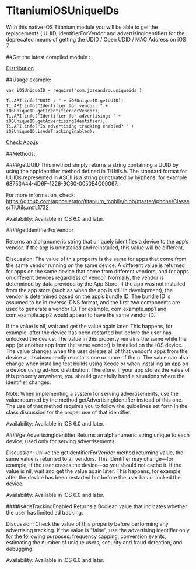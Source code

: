 TitaniumiOSUniqueIDs
====================

With this native iOS Titanium module you will be able to get the replacements ( UUID, identifierForVendor and advertisingIdentifier) for the deprecated means of getting the UDID / Open UDID / MAC Address on iOS 7. 

##Get the latest compiled module :

[Distribution](https://github.com/joseandro/TitaniumiOSUniqueIDs/tree/master/distribution)


##Usage example:

~~~
var iOSUniqueID = require('com.joseandro.uniqueids');

Ti.API.info("UUID : " + iOSUniqueID.getUUID);
Ti.API.info("Identifier for vendor: " + iOSUniqueID.getIdentifierForVendor);
Ti.API.info("Identifier for advertising: " + iOSUniqueID.getAdvertisingIdentifier);
Ti.API.info("Is advertising tracking enabled? " + iOSUniqueID.isAdsTrackingEnabled);
~~~
[Check App.js](https://github.com/joseandro/TitaniumiOSUniqueIDs/tree/master/example)

##Methods:

####getUUID
This method simply returns a string containing a UUID by using the appIdentifier method defined in TiUtils.h.
The standard format for UUIDs represented in ASCII is a string punctuated by hyphens, for example 68753A44-4D6F-1226-9C60-0050E4C00067.

For more information, check:
https://github.com/appcelerator/titanium_mobile/blob/master/iphone/Classes/TiUtils.m#L1732

Availability: Available in iOS 6.0 and later.

####getIdentifierForVendor

Returns an alphanumeric string that uniquely identifies a device to the app’s vendor. If the app is uninstalled and reinstalled, this value will be different.

Discussion:
The value of this property is the same for apps that come from the same vendor running on the same device. A different value is returned for apps on the same device that come from different vendors, and for apps on different devices regardless of vendor. Normally, the vendor is determined by data provided by the App Store. If the app was not installed from the app store (such as when the app is still in development), the vendor is determined based on the app’s bundle ID. The bundle ID is assumed to be in reverse-DNS format, and the first two components are used to generate a vendor ID. For example, com.example.app1 and com.example.app2 would appear to have the same vendor ID.

If the value is nil, wait and get the value again later. This happens, for example, after the device has been restarted but before the user has unlocked the device.
The value in this property remains the same while the app (or another app from the same vendor) is installed on the iOS device. The value changes when the user deletes all of that vendor’s apps from the device and subsequently reinstalls one or more of them. The value can also change when installing test builds using Xcode or when installing an app on a device using ad-hoc distribution. Therefore, if your app stores the value of this property anywhere, you should gracefully handle situations where the identifier changes.
 
Note: When implementing a system for serving advertisements, use the value returned by the method getAdvertisingIdentifier instead of this one. The use of that method requires you to follow the guidelines set forth in the class discussion for the proper use of that identifier.
 
Availability:
Available in iOS 6.0 and later.

####getAdvertisingIdentifier
Returns an alphanumeric string unique to each device, used only for serving advertisements.
 
Discussion:
Unlike the getIdentifierForVendor method returning value, the same value is returned to all vendors. This identifier may change—for example, if the user erases the device—so you should not cache it.
If the value is nil, wait and get the value again later. This happens, for example, after the device has been restarted but before the user has unlocked the device.
 
Availability:
Available in iOS 6.0 and later.
 

####isAdsTrackingEnabled
Returns a Boolean value that indicates whether the user has limited ad tracking.

Discussion:
Check the value of this property before performing any advertising tracking. If the value is "false", use the advertising identifier only for the following purposes: frequency capping, conversion events, estimating the number of unique users, security and fraud detection, and debugging.

Availability:
Available in iOS 6.0 and later.
